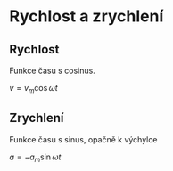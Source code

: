 # Rychlost a zrychlení

## Rychlost
Funkce času s cosinus.

$v=v_m\cos\omega t$

## Zrychlení
Funkce času s sinus, opačně k výchylce

$a=-a_m\sin\omega t$
